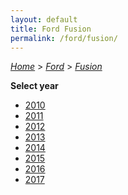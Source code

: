 ```yaml
---
layout: default
title: Ford Fusion
permalink: /ford/fusion/
---
```

[*Home*](/) > [*Ford*](/ford/) > [*Fusion*](/ford/fusion/)

**Select year**

- [2010](/ford/fusion/2010/)
- [2011](/ford/fusion/2011/)
- [2012](/ford/fusion/2012/)
- [2013](/ford/fusion/2013/)
- [2014](/ford/fusion/2014/)
- [2015](/ford/fusion/2015/)
- [2016](/ford/fusion/2016/)
- [2017](/ford/fusion/2017/)